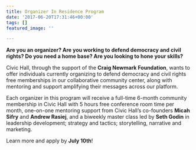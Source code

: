 ```yaml
---
title: Organizer In Residence Program
date: '2017-06-20T17:31:46+00:00'
tags: []
featured_image: ''

---
```



**Are you an organizer? Are you working to defend democracy and civil rights? Do you need a home base? Are you looking to hone your skills?**

Civic Hall, through the support of the **Craig Newmark Foundation**, wants to offer individuals currently organizing to defend democracy and civil rights free memberships in our collaborative community center, along with mentoring and support amplifying their messages across our platform.

Each organizer in this program will receive a full-time 6-month community membership in Civic Hall with 5 hours free conference room time per month, one-on-one mentoring support from Civic Hall’s co-founders **Micah Sifry** and **Andrew Rasiej**, and a biweekly master class led by **Seth Godin** in leadership development; strategy and tactics; storytelling, narrative and marketing.

Learn more and apply by **July 10th**!